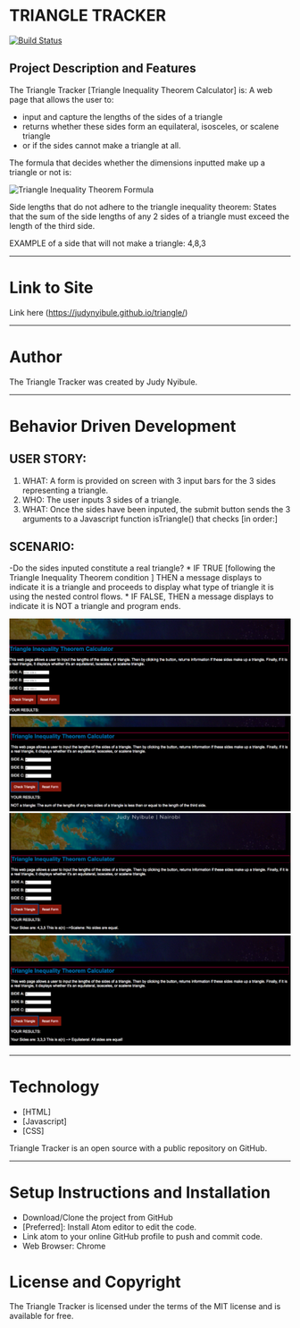 # TRIANGLE TRACKER

[![Build Status](https://travis-ci.org/joemccann/dillinger.svg?branch=master)](https://github.com/JudyNyibule/triangle)

## Project Description and Features
The Triangle Tracker [Triangle Inequality Theorem Calculator] is: A web page that allows the user to:

  - input and capture the lengths of the sides of a triangle
  - returns whether these sides form an equilateral, isosceles, or scalene triangle
  - or if the sides cannot make a triangle at all.

The formula that decides whether the dimensions inputted make up a triangle or not is:

![Triangle Inequality Theorem Formula](https://www.mathwarehouse.com/geometry/triangles/images/triangle-inequality-theorem/imagestriangle-inequality-theorempicture-of-triangle-inequality-theorem-and-formula.webp)

Side lengths that do not adhere to the triangle inequality theorem: States that the sum of the side lengths of any 2 sides of a triangle must exceed the length of the third side.

EXAMPLE of a side that will not make a triangle: 4,8,3

----
# Link to Site

Link here
(https://judynyibule.github.io/triangle/)

----
# Author
The Triangle Tracker was created by Judy Nyibule.

----
# Behavior Driven Development
## USER STORY:
1. WHAT: A form is provided on screen with 3 input bars for the 3 sides representing a triangle.
2. WHO: The user inputs 3 sides of a triangle.
2. WHAT: Once the sides have been inputed, the submit button sends the 3 arguments to a Javascript function isTriangle()  that checks [in order:]
## SCENARIO:
-Do the sides inputed constitute a real triangle?
    * IF TRUE [following the Triangle Inequality Theorem condition ] THEN a message displays to indicate it is a triangle and proceeds to display what type of triangle it is using the nested control flows.
    * IF FALSE, THEN a message displays to indicate it is NOT a triangle and program ends.

![screenshot](images/screenShot1.png)
![screenshot](images/ScreenShot2.png)
![screenshot](images/ScreenShot3.png)
![screenshot](images/ScreenShot4.png)

----
# Technology

* [HTML]
* [Javascript]
* [CSS]  

Triangle Tracker is an open source with a public repository on GitHub.

----
# Setup Instructions and Installation

* Download/Clone the project from GitHub
* [Preferred]: Install Atom editor to edit the code.
* Link atom to your online GitHub profile to push and commit code.
* Web Browser: Chrome



# License and Copyright

The Triangle Tracker is licensed under the terms of the MIT license and is available for free.
